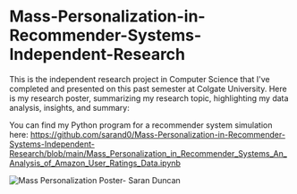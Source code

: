 # Mass-Personalization-in-Recommender-Systems-Independent-Research

This is the independent research project in Computer Science that I've completed and presented on this past semester at Colgate University.
Here is my research poster, summarizing my research topic, highlighting my data analysis, insights, and summary: 

You can find my Python program for a recommender system simulation here: https://github.com/sarand0/Mass-Personalization-in-Recommender-Systems-Independent-Research/blob/main/Mass_Personalization_in_Recommender_Systems_An_Analysis_of_Amazon_User_Ratings_Data.ipynb

![Mass Personalization Poster- Saran Duncan](https://github.com/user-attachments/assets/c1bb0548-801a-46df-9652-4208d78d991f)

